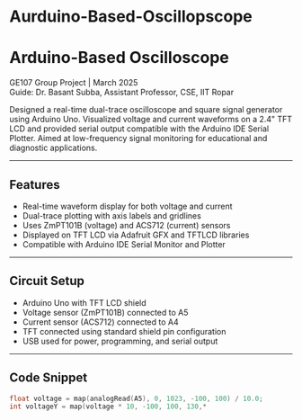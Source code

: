 # Aurduino-Based-Oscillopscope


# Arduino-Based Oscilloscope

GE107 Group Project | March 2025  
Guide: Dr. Basant Subba, Assistant Professor, CSE, IIT Ropar

Designed a real-time dual-trace oscilloscope and square signal generator using Arduino Uno. Visualized voltage and current waveforms on a 2.4" TFT LCD and provided serial output compatible with the Arduino IDE Serial Plotter. Aimed at low-frequency signal monitoring for educational and diagnostic applications.

---

## Features

- Real-time waveform display for both voltage and current
- Dual-trace plotting with axis labels and gridlines
- Uses ZmPT101B (voltage) and ACS712 (current) sensors
- Displayed on TFT LCD via Adafruit GFX and TFTLCD libraries
- Compatible with Arduino IDE Serial Monitor and Plotter

---

## Circuit Setup

- Arduino Uno with TFT LCD shield
- Voltage sensor (ZmPT101B) connected to A5
- Current sensor (ACS712) connected to A4
- TFT connected using standard shield pin configuration
- USB used for power, programming, and serial output

---

## Code Snippet

```cpp
float voltage = map(analogRead(A5), 0, 1023, -100, 100) / 10.0;
int voltageY = map(voltage * 10, -100, 100, 130,*
